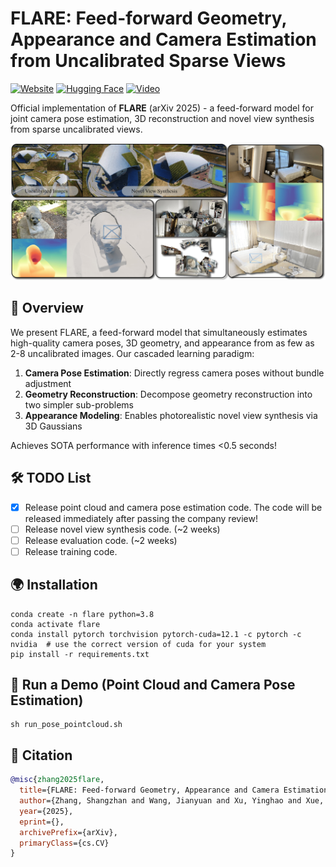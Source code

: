 # FLARE: Feed-forward Geometry, Appearance and Camera Estimation from Uncalibrated Sparse Views
[![Website](https://img.shields.io/website-up-down-green-red/http/shields.io.svg)](https://zhanghe3z.github.io/FLARE/)
[![Hugging Face](https://img.shields.io/badge/%F0%9F%A4%97-Hugging%20Face-yellow)](https://huggingface.co/AntResearch/FLARE)
[![Video](https://img.shields.io/badge/Video-Demo-red)](https://zhanghe3z.github.io/FLARE/videos/teaser_video.mp4)

Official implementation of **FLARE** (arXiv 2025) - a feed-forward model for joint camera pose estimation, 3D reconstruction and novel view synthesis from sparse uncalibrated views.

![Teaser Video](./assets/teaser.jpg)

## 📖 Overview
We present FLARE, a feed-forward model that simultaneously estimates high-quality camera poses, 3D geometry, and appearance from as few as 2-8 uncalibrated images. Our cascaded learning paradigm:

1. **Camera Pose Estimation**: Directly regress camera poses without bundle adjustment
2. **Geometry Reconstruction**: Decompose geometry reconstruction into two simpler sub-problems
3. **Appearance Modeling**: Enables photorealistic novel view synthesis via 3D Gaussians

Achieves SOTA performance with inference times <0.5 seconds!

## 🛠️ TODO List
- [x] Release point cloud and camera pose estimation code. The code will be released immediately after passing the company review!
- [ ] Release novel view synthesis code. (~2 weeks)
- [ ] Release evaluation code. (~2 weeks)
- [ ] Release training code.

## 🌍 Installation

```
conda create -n flare python=3.8
conda activate flare 
conda install pytorch torchvision pytorch-cuda=12.1 -c pytorch -c nvidia  # use the correct version of cuda for your system
pip install -r requirements.txt
```

## 🎯 Run a Demo (Point Cloud and Camera Pose Estimation)


```
sh run_pose_pointcloud.sh
```




## 📜 Citation
```bibtex
@misc{zhang2025flare,
  title={FLARE: Feed-forward Geometry, Appearance and Camera Estimation from Uncalibrated Sparse Views},
  author={Zhang, Shangzhan and Wang, Jianyuan and Xu, Yinghao and Xue, Nan and Rupprecht, Christian and Zhou, Xiaowei and Shen, Yujun and Wetzstein, Gordon},
  year={2025},
  eprint={},
  archivePrefix={arXiv},
  primaryClass={cs.CV}
}